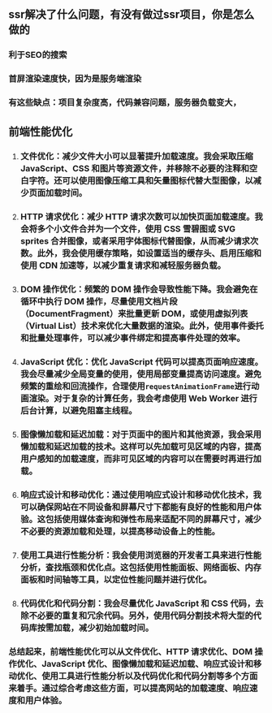 ## ssr解决了什么问题，有没有做过ssr项目，你是怎么做的

### 利于SEO的搜索

### 首屏渲染速度快，因为是服务端渲染

### 有这些缺点：项目复杂度高，代码兼容问题，服务器负载变大，

## 前端性能优化

1. ### 文件优化：减少文件大小可以显著提升加载速度。我会采取压缩 JavaScript、CSS 和图片等资源文件，并移除不必要的注释和空白字符。还可以使用图像压缩工具和矢量图标代替大型图像，以减少页面加载时间。

2. ### HTTP 请求优化：减少 HTTP 请求次数可以加快页面加载速度。我会将多个小文件合并为一个文件，使用 CSS 雪碧图或 SVG sprites 合并图像，或者采用字体图标代替图像，从而减少请求次数。此外，我会使用缓存策略，如设置适当的缓存头、启用压缩和使用 CDN 加速等，以减少重复请求和减轻服务器负载。

3. ### DOM 操作优化：频繁的 DOM 操作会导致性能下降。我会避免在循环中执行 DOM 操作，尽量使用文档片段（DocumentFragment）来批量更新 DOM，或使用虚拟列表（Virtual List）技术来优化大量数据的渲染。此外，使用事件委托和批量处理事件，可以减少事件绑定和提高事件处理的效率。

4. ### JavaScript 优化：优化 JavaScript 代码可以提高页面响应速度。我会尽量减少全局变量的使用，使用局部变量提高访问速度。避免频繁的重绘和回流操作，合理使用`requestAnimationFrame`进行动画渲染。对于复杂的计算任务，我会考虑使用 Web Worker 进行后台计算，以避免阻塞主线程。

5. ### 图像懒加载和延迟加载：对于页面中的图片和其他资源，我会采用懒加载和延迟加载的技术。这样可以先加载可见区域的内容，提高用户感知的加载速度，而非可见区域的内容可以在需要时再进行加载。

6. ### 响应式设计和移动优化：通过使用响应式设计和移动优化技术，我可以确保网站在不同设备和屏幕尺寸下都能有良好的性能和用户体验。这包括使用媒体查询和弹性布局来适配不同的屏幕尺寸，减少不必要的资源加载和处理，以提高移动设备上的性能。

7. ### 使用工具进行性能分析：我会使用浏览器的开发者工具来进行性能分析，查找瓶颈和优化点。这包括使用性能面板、网络面板、内存面板和时间轴等工具，以定位性能问题并进行优化。

8. ### 代码优化和代码分割：我会尽量优化 JavaScript 和 CSS 代码，去除不必要的重复和冗余代码。另外，使用代码分割技术将大型的代码库按需加载，减少初始加载时间。

### 总结起来，前端性能优化可以从文件优化、HTTP 请求优化、DOM 操作优化、JavaScript 优化、图像懒加载和延迟加载、响应式设计和移动优化、使用工具进行性能分析以及代码优化和代码分割等多个方面来着手。通过综合考虑这些方面，可以提高网站的加载速度、响应速度和用户体验。
